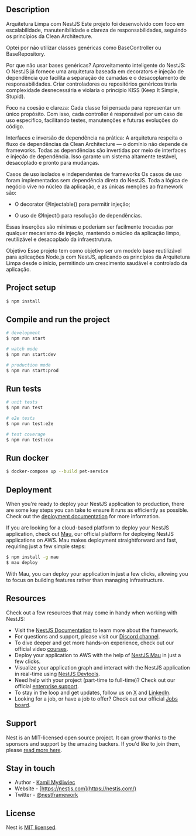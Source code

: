 
## Description

Arquitetura Limpa com NestJS 
Este projeto foi desenvolvido com foco em escalabilidade, manutenibilidade e clareza de responsabilidades, seguindo os princípios da Clean Architecture.

Optei por não utilizar classes genéricas como BaseController ou BaseRepository.

Por que não usar bases genéricas?
Aproveitamento inteligente do NestJS:
O NestJS já fornece uma arquitetura baseada em decorators e injeção de dependência que facilita a separação de camadas e o desacoplamento de responsabilidades. Criar controladores ou repositórios genéricos traria complexidade desnecessária e violaria o princípio KISS (Keep It Simple, Stupid).

Foco na coesão e clareza:
Cada classe foi pensada para representar um único propósito. Com isso, cada controller é responsável por um caso de uso específico, facilitando testes, manutenções e futuras evoluções do código.

Interfaces e inversão de dependência na prática:
A arquitetura respeita o fluxo de dependências da Clean Architecture — o domínio não depende de frameworks. Todas as dependências são invertidas por meio de interfaces e injeção de dependência. Isso garante um sistema altamente testável, desacoplado e pronto para mudanças.

Casos de uso isolados e independentes de frameworks
Os casos de uso foram implementados sem dependência direta do NestJS. Toda a lógica de negócio vive no núcleo da aplicação, e as únicas menções ao framework são:

 - O decorator @Injectable() para permitir injeção;

 - O uso de @Inject() para resolução de dependências.

Essas inserções são mínimas e poderiam ser facilmente trocadas por qualquer mecanismo de injeção, mantendo o núcleo da aplicação limpo, reutilizável e desacoplado da infraestrutura.

Objetivo
Esse projeto tem como objetivo ser um modelo base reutilizável para aplicações Node.js com NestJS, aplicando os princípios da Arquitetura Limpa desde o início, permitindo um crescimento saudável e controlado da aplicação.

## Project setup

```bash
$ npm install
```

## Compile and run the project

```bash
# development
$ npm run start

# watch mode
$ npm run start:dev

# production mode
$ npm run start:prod
```

## Run tests

```bash
# unit tests
$ npm run test

# e2e tests
$ npm run test:e2e

# test coverage
$ npm run test:cov
```

## Run docker
```bash
$ docker-compose up --build pet-service
```

## Deployment

When you're ready to deploy your NestJS application to production, there are some key steps you can take to ensure it runs as efficiently as possible. Check out the [deployment documentation](https://docs.nestjs.com/deployment) for more information.

If you are looking for a cloud-based platform to deploy your NestJS application, check out [Mau](https://mau.nestjs.com), our official platform for deploying NestJS applications on AWS. Mau makes deployment straightforward and fast, requiring just a few simple steps:

```bash
$ npm install -g mau
$ mau deploy
```

With Mau, you can deploy your application in just a few clicks, allowing you to focus on building features rather than managing infrastructure.

## Resources

Check out a few resources that may come in handy when working with NestJS:

- Visit the [NestJS Documentation](https://docs.nestjs.com) to learn more about the framework.
- For questions and support, please visit our [Discord channel](https://discord.gg/G7Qnnhy).
- To dive deeper and get more hands-on experience, check out our official video [courses](https://courses.nestjs.com/).
- Deploy your application to AWS with the help of [NestJS Mau](https://mau.nestjs.com) in just a few clicks.
- Visualize your application graph and interact with the NestJS application in real-time using [NestJS Devtools](https://devtools.nestjs.com).
- Need help with your project (part-time to full-time)? Check out our official [enterprise support](https://enterprise.nestjs.com).
- To stay in the loop and get updates, follow us on [X](https://x.com/nestframework) and [LinkedIn](https://linkedin.com/company/nestjs).
- Looking for a job, or have a job to offer? Check out our official [Jobs board](https://jobs.nestjs.com).

## Support

Nest is an MIT-licensed open source project. It can grow thanks to the sponsors and support by the amazing backers. If you'd like to join them, please [read more here](https://docs.nestjs.com/support).

## Stay in touch

- Author - [Kamil Myśliwiec](https://twitter.com/kammysliwiec)
- Website - [https://nestjs.com](https://nestjs.com/)
- Twitter - [@nestframework](https://twitter.com/nestframework)

## License

Nest is [MIT licensed](https://github.com/nestjs/nest/blob/master/LICENSE).
